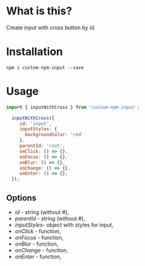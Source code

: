 # What is this?

Create input with cross button by id.

# Installation

`npm i custom-npm-input --save`

# Usage
```javascript
import { inputWithCross } from 'custom-npm-input';

  inputWithCross({
     id: 'input',
     inputStyles: {
       backgroundColor: 'red'
     },
     parentId: 'root',
     onClick: () => {},
     onFocus: () => {},
     onBlur: () => {},
     onChange: () => {},
     onEnter: () => {},
  });
```

## Options

*    *id* - string (without #),
*    *parentId* - string (without #),
*    *inputStyles*- object with styles for input,
*    *onClick* - function,
*    *onFocus* - function,
*    *onBlur* - function,
*    *onChange* - function,
*    *onEnter* - function,
